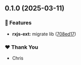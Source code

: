## 0.1.0 (2025-03-11)

### 🚀 Features

- **rxjs-ext:** migrate lib ([708ed17](https://github.com/ckapps/ts-libs/commit/708ed17))

### ❤️ Thank You

- Chris